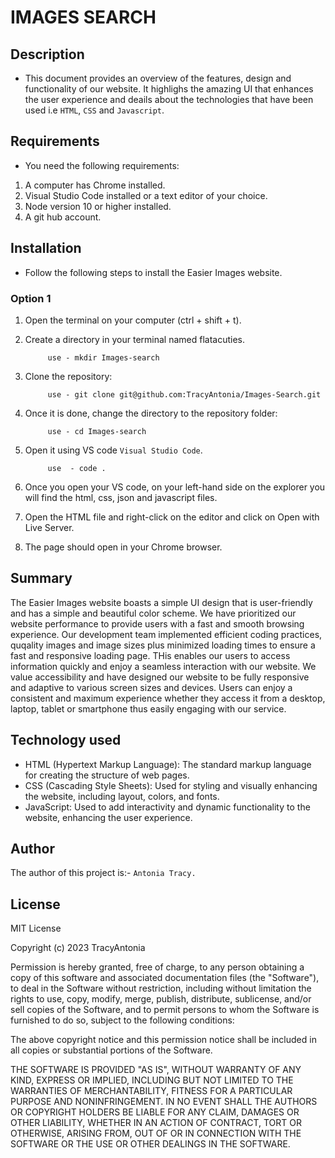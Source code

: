 # IMAGES SEARCH
## Description
- This document provides an overview of the features, design and functionality of our website. It highlighs the amazing UI that enhances the user experience and deails about the technologies that have been used i.e `HTML`, `CSS` and `Javascript`.

## Requirements
- You need the following requirements:
1. A computer has Chrome installed.
2. Visual Studio Code installed or a text editor of your choice.
3. Node version 10 or higher installed.
4. A git hub account.

## Installation
- Follow the following steps to install the Easier Images website.

### Option 1
1. Open the terminal on your computer (ctrl + shift + t).

2. Create a directory in your terminal named flatacuties.
            
            use - mkdir Images-search

3. Clone the repository:
            
            use - git clone git@github.com:TracyAntonia/Images-Search.git

4. Once it is done, change the directory to the repository folder:

            use - cd Images-search

5. Open it using VS code `Visual Studio Code`.

            use  - code .

6. Once you open your VS code, on your left-hand side on the explorer you will find the html, css, json and javascript files.

7. Open the HTML file and right-click on the editor and click on Open with Live Server.

8. The page should open in your Chrome browser.

## Summary
The Easier Images website boasts a simple UI design that is user-friendly and has a simple and beautiful color scheme.
We have prioritized our website performance to provide users with a fast and smooth browsing experience. Our development team implemented efficient coding practices, quqality images and image sizes plus minimized loading times to ensure a fast and responsive loading page. THis enables our users to access information quickly and enjoy a seamless interaction with our website.
We value accessibility and have designed our website to be fully responsive and adaptive to various screen sizes and devices. Users can enjoy a consistent and maximum experience whether they access it from a desktop, laptop, tablet or smartphone thus easily engaging with our service.

## Technology used
- HTML (Hypertext Markup Language): The standard markup language for creating the structure of web pages.
- CSS (Cascading Style Sheets): Used for styling and visually enhancing the website, including layout, colors, and fonts.
- JavaScript: Used to add interactivity and dynamic functionality to the website, enhancing the user experience.

## Author
The author of this project is:-  `Antonia Tracy.`

## License
MIT License

Copyright (c) 2023 TracyAntonia

Permission is hereby granted, free of charge, to any person obtaining a copy
of this software and associated documentation files (the "Software"), to deal
in the Software without restriction, including without limitation the rights
to use, copy, modify, merge, publish, distribute, sublicense, and/or sell
copies of the Software, and to permit persons to whom the Software is
furnished to do so, subject to the following conditions:

The above copyright notice and this permission notice shall be included in all
copies or substantial portions of the Software.

THE SOFTWARE IS PROVIDED "AS IS", WITHOUT WARRANTY OF ANY KIND, EXPRESS OR
IMPLIED, INCLUDING BUT NOT LIMITED TO THE WARRANTIES OF MERCHANTABILITY,
FITNESS FOR A PARTICULAR PURPOSE AND NONINFRINGEMENT. IN NO EVENT SHALL THE
AUTHORS OR COPYRIGHT HOLDERS BE LIABLE FOR ANY CLAIM, DAMAGES OR OTHER
LIABILITY, WHETHER IN AN ACTION OF CONTRACT, TORT OR OTHERWISE, ARISING FROM,
OUT OF OR IN CONNECTION WITH THE SOFTWARE OR THE USE OR OTHER DEALINGS IN THE
SOFTWARE.

